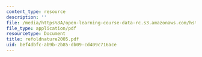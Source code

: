 ```yaml
---
content_type: resource
description: ''
file: /media/https%3A/open-learning-course-data-rc.s3.amazonaws.com/hst-410j-projects-in-microscale-engineering-for-the-life-sciences-spring-2007/bef4dbfcab9b2b85db09cd409c716ace_refoldnature2005.pdf
file_type: application/pdf
resourcetype: Document
title: refoldnature2005.pdf
uid: bef4dbfc-ab9b-2b85-db09-cd409c716ace
---
```

